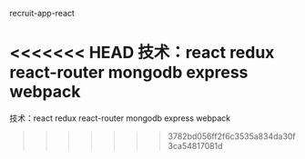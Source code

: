 recruit-app-react

<<<<<<< HEAD
技术：react  redux  react-router  mongodb  express webpack
=======
技术：react  redux  react-router  mongodb  express webpack
>>>>>>> 3782bd056ff2f6c3535a834da30f3ca54817081d
